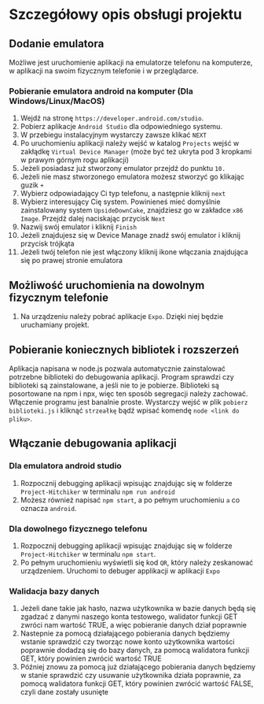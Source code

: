 <!-- # Project-Hitchhiker
## Jak Włączyć debuger na swoim telefonie?
1. Na wpisz w terminalu: ``npm install``
1. ściągnij pakiet nawigatorowy:``npm install @react-navigation/native @react-navigation/stack``
1. ściągnij pakiet image-picker: ``npx expo install expo-image-picker``
1. Na wpisz w terminalu: ``npx expo start``
1. Pobierz apke ``expo go`` na telefon
1. Zeskanuj kod QR
1. Aby wprowadzić zmiany klikasz trójkąt by odpalic program -->

<!-- ## Jak Włączyć debuger na swojej przegladarce? -->
# Szczegółowy opis obsługi projektu
## Dodanie emulatora
 Możliwe jest uruchomienie aplikacji na emulatorze telefonu na komputerze, w aplikacji na swoim fizycznym telefonie i w przeglądarce.
### Pobieranie emulatora android na komputer (Dla Windows/Linux/MacOS)
1. Wejdź na stronę ``https://developer.android.com/studio``.
1. Pobierz aplikacje ``Android Studio`` dla odpowiedniego systemu.
1. W przebiegu instalacyjnym wystarczy zawsze klikać ``NEXT``
1. Po uruchomieniu aplikacji należy wejść w katalog ``Projects`` wejść w zakłądkę ``Virtual Device Manager`` (może być też ukryta pod 3 kropkami w prawym górnym rogu aplikacji)
1. Jeżeli posiadasz już stworzony emulator przejdź do punktu ``10.``
1. Jeżeli nie masz stworzonego emulatora możesz stworzyć go klikając guzik ``+``
1. Wybierz odpowiadający Ci typ telefonu, a następnie kliknij ``next``
1. Wybierz interesujący Cię system. Powinieneś mieć domyślnie zainstalowany system ``UpsideDownCake``, znajdziesz go w zakładce ``x86 Image``. Przejdź dalej naciskając przycisk ``Next``
1.  Nazwij swój emulator i kliknij ``Finish``
1. Jeżeli znajdujesz się w Device Manage znadź swój emulator i kliknij przycisk trójkąta
1. Jeżeli twój telefon nie jest włączony kliknij ikone włączania znajdująca się po prawej stronie emulatora

## Możliwość uruchomienia na dowolnym fizycznym telefonie
1. Na urządzeniu należy pobrać aplikacje ``Expo``. Dzięki niej będzie uruchamiany projekt.

## Pobieranie koniecznych bibliotek i rozszerzeń
 Aplikacja napisana w node.js pozwala automatycznie zainstalować potrzebne biblioteki do debugowania aplikacji. 
 Program sprawdzi czy biblioteki są zainstalowane, a jeśli nie to je pobierze.
 Biblioteki są posortowane na npm i npx, więc ten sposób segregacji należy zachować.
 Włączenie programu jest banalnie proste. Wystarczy wejść w plik ``pobierz biblioteki.js`` i kliknąć ``strzeałkę`` bądź wpisać komendę ``node <link do pliku>``.

## Włączanie debugowania aplikacji
### Dla emulatora android studio
1. Rozpocznij debugging aplikacji wpisując znajdując się w folderze ``Project-Hitchiker`` w terminalu ``npm run android``
1. Możesz również napisać ``npm start``, a po pełnym uruchomieniu ``a`` co oznacza ``android``.

### Dla dowolnego fizycznego telefonu
1. Rozpocznij debugging aplikacji wpisując znajdując się w folderze ``Project-Hitchiker`` w terminalu ``npm start``.
1. Po pełnym uruchomieniu wyświetli się kod ``QR``, który należy zeskanować urządzeniem. Uruchomi to debuger applikacji w aplikacji ``Expo``

### Walidacja bazy danych
1. Jeżeli dane takie jak hasło, nazwa użytkownika w bazie danych będą się zgadzać z danymi naszego konta testowego, walidator funkcji GET zwróci nam wartość TRUE, a więc pobieranie danych dział poprawnie
1. Nastepnie za pomocą działającego pobierania danych będziemy wstanie sprawdzić czy tworząc nowe konto użytkownika wartości poprawnie dodadzą się do bazy danych, za pomocą walidatora funkcji GET, który powinien zwrócić wartość TRUE
1. Później znowu za pomocą już działającego pobierania danych będziemy w stanie sprawdzić czy usuwanie użytkownika działa poprawnie, za pomocą walidatora funkcji GET, który powinien zwrócić wartość FALSE, czyli dane zostały usunięte
